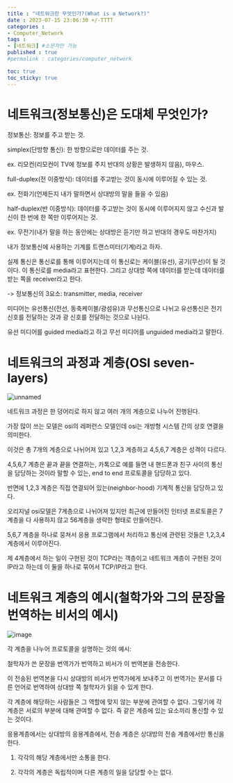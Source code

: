 ```yaml
---
title : "네트워크란 무엇인가?(What is a Network?)"
date : 2023-07-15 23:06:30 +/-TTTT
categories : 
- Computer_Network
tags : 
- [네트워크] #소문자만 가능
published : true
#permalink : categories/computer_network

toc: true
toc_sticky: true
---
```


# 네트워크(정보통신)은 도대체 무엇인가?

정보통신: 정보를 주고 받는 것.

simplex(단방향 통신): 한 방향으로만 데이터를 주는 것.

ex. 리모컨(리모컨이 TV에 정보를 주지 반대의 상황은 발생하지 않음), 마우스.

full-duplex(전 이중방식): 데이터를 주고받는 것이 동시에 이루어질 수 있는 것.

ex. 전화기(언제든지 내가 말하면서 상대방의 말을 들을 수 있음)

half-duplex(반 이중방식): 데이터를 주고받는 것이 동시에 이루어지지 않고 수신과 발신이 한 번에 한 쪽만 이루어지는 것.

ex. 무전기(내가 말을 하는 동안에는 상대방은 듣기만 하고 반대의 경우도 마찬가지)

내가 정보통신에 사용하는 기계를 트랜스미터(기계)라고 하자. 

실제 통신은 통신로를 통해 이루어지는데 이 통신로는 케이블(유선), 공기(무선)이 될 것이다. 이 통신로를 media라고 표현한다. 그리고 상대방 쪽에 데이터를 받는데 데이터를 받는 쪽을 receiver라고 한다.


-> 정보통신의 3요소: transmitter, media, receiver

미디어는 유선통신(전선, 동축케이블/광섬유)과 무선통신으로 나뉘고 유선통신은 전기 신호를 전달하는 것과 광 신호를 전달하는 것으로 나뉜다. 

유선 미디어를 guided media라고 하고 무선 미디어를 unguided media라고 말한다.

# 네트워크의 과정과 계층(OSI seven-layers)

![unnamed](https://t1.daumcdn.net/cfile/tistory/995EFF355B74179035)

네트워크 과정은 한 덩어리로 하지 않고 여러 개의 계층으로 나누어 진행된다. 

가장 많이 쓰는 모델은 osi의 레퍼런스 모델인데 osi는 개방형 시스템 간의 상호 연결을 의미한다. 

이것은 총 7개의 계층으로 나뉘어져 있고 1,2,3 계층하고 4,5,6,7 계층은 성격이 다르다. 

4,5,6,7 계층은 끝과 끝을 연결하는, 카톡으로 예를 들면 내 핸드폰과 친구 사이의 통신을 담당하는 것이라 말할 수 있는, end to end 프로토콜을 담당하고 있다.

반면에 1,2,3 계층은 직접 연결되어 있는(neighbor-hood) 기계적 통신을 담당하고 있다. 

오리지널 osi모델은 7계층으로 나뉘어져 있지만 최근에 만들어진 인터넷 프로토콜은 7계층을 다 사용하지 않고 56계층을 생략한 형태로 만들어진다. 

5,6,7 계층을 하나로 뭉쳐서 응용 프로그램에서 처리하고 통신에 관련된 것들은 1,2,3,4계층에서 이루어진다. 

제 4계층에서 하는 일이 구현된 것이 TCP라는 객층이고 네트워크 계층이 구현된 것이 IP라고 하는데 이 둘을 하나로 묶어서 TCP/IP라고 한다.

# 네트워크 계층의 예시(철학가와 그의 문장을 번역하는 비서의 예시)

![image](https://slideplayer.com/slide/9322172/28/images/6/The+philosopher-translator-secretary+architecture.jpg)

각 계층을 나누어 프로토콜을 설명하는 것의 예시: 

철학자가 쓴 문장을 번역가가 번역하고 비서가 이 번역본을 전송한다. 

이 전송된 번역본을 다시 상대방의 비서가 번역가에게 보내주고 이 번역가는 문서를 다른 언어로 번역하여 상대방 쪽 철학자가 읽을 수 있게 한다.

각 계층에 해당하는 사람들은 그 역할에 맞지 않는 부분에 관여할 수 없다.
그렇기에 각 계층은 서로의 부분에 대해 관여할 수 없다. 
즉 같은 계층에 있는 요소끼리 통신할 수 있는 것이다.

응용계층에서는 상대방의 응용계층에서, 전송 계층은 상대방의 전송 계층에서만 통신을 한다.

1. 각각의 해당 계층에서만 소통을 한다.

2. 각각의 계층은 독립적이며 다른 계층의 일을 담당할 수는 없다.